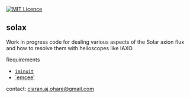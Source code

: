 [![MIT Licence](https://badges.frapsoft.com/os/mit/mit.svg?v=103)](https://opensource.org/licenses/mit-license.php)

## solax
Work in progress code for dealing various aspects of the Solar axion flux and how to resolve them with helioscopes like IAXO.

Requirements
* [`iminuit`](https://iminuit.readthedocs.io/en/latest/) 
* [`emcee'](http://dfm.io/emcee/current/)

contact: ciaran.aj.ohare@gmail.com
